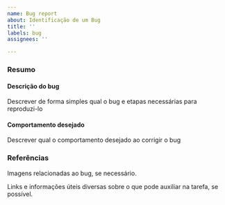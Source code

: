 ```yaml
---
name: Bug report
about: Identificação de um Bug
title: ''
labels: bug
assignees: ''

---
```


### Resumo
#### Descrição do bug
Descrever de forma simples qual o bug e etapas necessárias para reproduzi-lo

####  Comportamento desejado
Descrever qual o comportamento desejado ao corrigir o bug

### Referências
Imagens relacionadas ao bug, se necessário.

Links e informações úteis diversas sobre o que pode auxiliar na tarefa, se possível.
